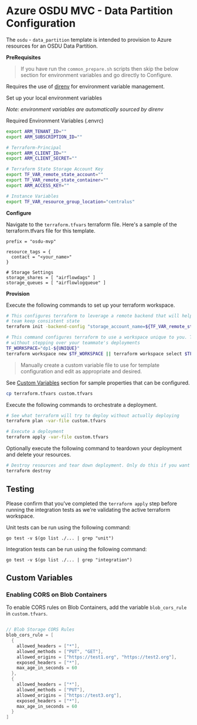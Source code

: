 # Azure OSDU MVC - Data Partition Configuration

The `osdu` - `data_partition` template is intended to provision to Azure resources for an OSDU Data Partition.


__PreRequisites__

> If you have run the `common_prepare.sh` scripts then skip the below section for environment variables and go directly to Configure.

Requires the use of [direnv](https://direnv.net/) for environment variable management.


Set up your local environment variables

*Note: environment variables are automatically sourced by direnv*

Required Environment Variables (.envrc)
```bash
export ARM_TENANT_ID=""
export ARM_SUBSCRIPTION_ID=""

# Terraform-Principal
export ARM_CLIENT_ID=""
export ARM_CLIENT_SECRET=""

# Terraform State Storage Account Key
export TF_VAR_remote_state_account=""
export TF_VAR_remote_state_container=""
export ARM_ACCESS_KEY=""

# Instance Variables
export TF_VAR_resource_group_location="centralus"
```

__Configure__

Navigate to the `terraform.tfvars` terraform file. Here's a sample of the terraform.tfvars file for this template.

```HCL
prefix = "osdu-mvp"

resource_tags = {
  contact = "<your_name>"
}

# Storage Settings
storage_shares = [ "airflowdags" ]
storage_queues = [ "airflowlogqueue" ]
```

__Provision__

Execute the following commands to set up your terraform workspace.

```bash
# This configures terraform to leverage a remote backend that will help you and your
# team keep consistent state
terraform init -backend-config "storage_account_name=${TF_VAR_remote_state_account}" -backend-config "container_name=${TF_VAR_remote_state_container}"

# This command configures terraform to use a workspace unique to you. This allows you to work
# without stepping over your teammate's deployments
TF_WORKSPACE="dp1-${UNIQUE}"
terraform workspace new $TF_WORKSPACE || terraform workspace select $TF_WORKSPACE
```

> Manually create a custom variable file to use for template configuration and edit as appropriate and desired.

See [Custom Variables](#custom-variables) section for sample properties that can be configured.

```bash
cp terraform.tfvars custom.tfvars
```

Execute the following commands to orchestrate a deployment.


```bash
# See what terraform will try to deploy without actually deploying
terraform plan -var-file custom.tfvars

# Execute a deployment
terraform apply -var-file custom.tfvars
```

Optionally execute the following command to teardown your deployment and delete your resources.

```bash
# Destroy resources and tear down deployment. Only do this if you want to destroy your deployment.
terraform destroy
```

## Testing

Please confirm that you've completed the `terraform apply` step before running the integration tests as we're validating the active terraform workspace.

Unit tests can be run using the following command:

```
go test -v $(go list ./... | grep "unit")
```

Integration tests can be run using the following command:

```
go test -v $(go list ./... | grep "integration")
```

## Custom Variables

### Enabling CORS on Blob Containers

To enable CORS rules on Blob Containers, add the variable `blob_cors_rule` in `custom.tfvars`.

```go

// Blob Storage CORS Rules
blob_cors_rule = [
  {
    allowed_headers = ["*"],
    allowed_methods = ["PUT", "GET"],
    allowed_origins = ["https://test1.org", "https://test2.org"],
    exposed_headers = ["*"],
    max_age_in_seconds = 60
  },
  {
    allowed_headers = ["*"],
    allowed_methods = ["PUT"],
    allowed_origins = ["https://test3.org"],
    exposed_headers = ["*"],
    max_age_in_seconds = 60
  }
]
```
